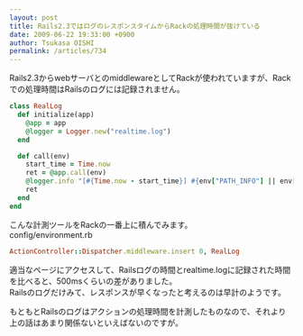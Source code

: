 ```yaml
---
layout: post
title: Rails2.3ではログのレスポンスタイムからRackの処理時間が抜けている
date: 2009-06-22 19:33:00 +0900
author: Tsukasa OISHI
permalink: /articles/734
---
```



Rails2.3からwebサーバとのmiddlewareとしてRackが使われていますが、Rackでの処理時間はRailsのログには記録されません。  

```ruby  
class RealLog  
  def initialize(app)  
    @app = app  
    @logger = Logger.new("realtime.log")  
  end  

  def call(env)  
    start_time = Time.now  
    ret = @app.call(env)  
    @logger.info "[#{Time.now - start_time}] #{env["PATH_INFO"] || env["REQUEST_URI"]}"  
    ret  
  end  
end  
```  

こんな計測ツールをRackの一番上に積んでみます。  
config/environment.rb  

```ruby  
ActionController::Dispatcher.middleware.insert 0, RealLog  
```  

適当なページにアクセスして、Railsログの時間とrealtime.logに記録された時間を比べると、500msくらいの差がありました。  
Railsのログだけみて、レスポンスが早くなったと考えるのは早計のようです。  

もともとRailsのログはアクションの処理時間を計測したものなので、それより上の話はあまり関係ないといえばないのですが。  

